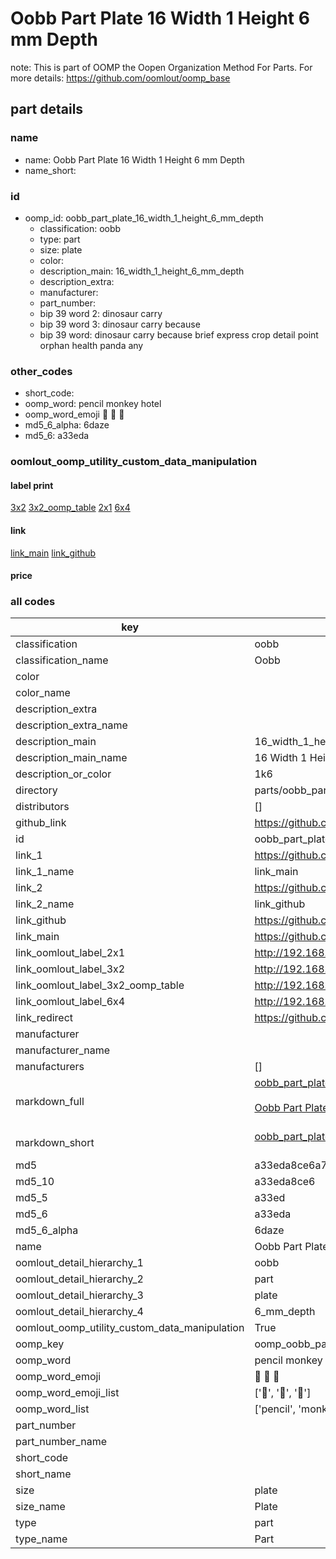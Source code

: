 # Oobb Part Plate 16 Width 1 Height 6 mm Depth  

note: This is part of OOMP the Oopen Organization Method For Parts. For more details: https://github.com/oomlout/oomp_base

##  part details
  







### name
* name: Oobb Part Plate 16 Width 1 Height 6 mm Depth
* name_short: 
### id
* oomp_id: oobb_part_plate_16_width_1_height_6_mm_depth
  * classification: oobb
  * type: part
  * size: plate
  * color: 
  * description_main: 16_width_1_height_6_mm_depth
  * description_extra: 
  * manufacturer: 
  * part_number: 
  * bip 39 word 2: dinosaur carry
  * bip 39 word 3: dinosaur carry because
  * bip 39 word: dinosaur carry because brief express crop detail point orphan health panda any

### other_codes
* short_code: 
* oomp_word: pencil monkey hotel
* oomp_word_emoji :pencil: :monkey: :hotel:
* md5_6_alpha: 6daze
* md5_6: a33eda






### oomlout_oomp_utility_custom_data_manipulation
#### label print
[3x2](http://192.168.1.245:1112/?label=oomp%206daze)
[3x2_oomp_table](http://192.168.1.108:1112/?label=oomp%206daze)
[2x1](http://192.168.1.242:1112/?label=oomp%206daze)
[6x4](http://192.168.1.55:1112/?label=oomp%206daze)    

#### link

[link_main](https://github.com/oomlout/oomlout_oomp_version_1_messy/tree/main/parts/oobb_part_plate_16_width_1_height_6_mm_depth) [link_github](https://github.com/oomlout/oomlout_oomp_version_1_messy/tree/main/parts/oobb_part_plate_16_width_1_height_6_mm_depth)                             

#### price







### all codes 
| key | value |  
| --- | --- |  
| classification | oobb |  
| classification_name | Oobb |  
| color |  |  
| color_name |  |  
| description_extra |  |  
| description_extra_name |  |  
| description_main | 16_width_1_height_6_mm_depth |  
| description_main_name | 16 Width 1 Height 6 mm Depth |  
| description_or_color | 1k6 |  
| directory | parts/oobb_part_plate_16_width_1_height_6_mm_depth |  
| distributors | [] |  
| github_link | https://github.com/oomlout/oomlout_oomp_part_src/tree/main/parts/oobb_part_plate_16_width_1_height_6_mm_depth |  
| id | oobb_part_plate_16_width_1_height_6_mm_depth |  
| link_1 | https://github.com/oomlout/oomlout_oomp_version_1_messy/tree/main/parts/oobb_part_plate_16_width_1_height_6_mm_depth |  
| link_1_name | link_main |  
| link_2 | https://github.com/oomlout/oomlout_oomp_version_1_messy/tree/main/parts/oobb_part_plate_16_width_1_height_6_mm_depth |  
| link_2_name | link_github |  
| link_github | https://github.com/oomlout/oomlout_oomp_version_1_messy/tree/main/parts/oobb_part_plate_16_width_1_height_6_mm_depth |  
| link_main | https://github.com/oomlout/oomlout_oomp_version_1_messy/tree/main/parts/oobb_part_plate_16_width_1_height_6_mm_depth |  
| link_oomlout_label_2x1 | http://192.168.1.242:1112/?label=oomp%206daze |  
| link_oomlout_label_3x2 | http://192.168.1.245:1112/?label=oomp%206daze |  
| link_oomlout_label_3x2_oomp_table | http://192.168.1.108:1112/?label=oomp%206daze |  
| link_oomlout_label_6x4 | http://192.168.1.55:1112/?label=oomp%206daze |  
| link_redirect | https://github.com/oomlout/oomlout_oomp_version_1_messy/tree/main/parts/oobb_part_plate_16_width_1_height_6_mm_depth |  
| manufacturer |  |  
| manufacturer_name |  |  
| manufacturers | [] |  
| markdown_full | [oobb_part_plate_16_width_1_height_6_mm_depth](none)<br>[](none)<br>[Oobb Part Plate 16 Width 1 Height 6 Mm Depth](none)<br><br> |  
| markdown_short | [oobb_part_plate_16_width_1_height_6_mm_depth](none)<br><br> |  
| md5 | a33eda8ce6a74788cfa861be2788b9f3 |  
| md5_10 | a33eda8ce6 |  
| md5_5 | a33ed |  
| md5_6 | a33eda |  
| md5_6_alpha | 6daze |  
| name | Oobb Part Plate 16 Width 1 Height 6 mm Depth |  
| oomlout_detail_hierarchy_1 | oobb |  
| oomlout_detail_hierarchy_2 | part |  
| oomlout_detail_hierarchy_3 | plate |  
| oomlout_detail_hierarchy_4 | 6_mm_depth |  
| oomlout_oomp_utility_custom_data_manipulation | True |  
| oomp_key | oomp_oobb_part_plate_16_width_1_height_6_mm_depth |  
| oomp_word | pencil monkey hotel |  
| oomp_word_emoji | :pencil: :monkey: :hotel: |  
| oomp_word_emoji_list | [':pencil:', ':monkey:', ':hotel:'] |  
| oomp_word_list | ['pencil', 'monkey', 'hotel'] |  
| part_number |  |  
| part_number_name |  |  
| short_code |  |  
| short_name |  |  
| size | plate |  
| size_name | Plate |  
| type | part |  
| type_name | Part |  
